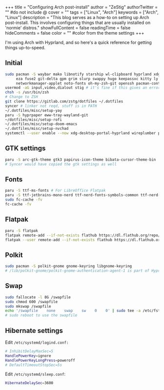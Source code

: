 +++
title = "Configuring Arch post-install"
author = "ZeStig"
authorTwitter = "" #do not include @
cover = ""
tags = ["Linux", "Arch"]
keywords = ["Arch", "Linux"]
description = "This blog serves as a how-to on setting up Arch post-install. This involves configuring things that are usually installed on 'normie' distros."
showFullContent = false
readingTime = false
hideComments = false
color = "" #color from the theme settings
+++

I'm using Arch with Hyprland, and so here's a quick reference for getting things up-to-speed.
## Initial
```bash
sudo pacman -S waybar mako libnotify starship wl-clipboard hyprland xdg-desktop-portal-hyprland git ripgrep fd bat blueman brave-bin librewolf-bin \
     eza fuse2 git-delta gpm grim slurp swappy hugo keepassxc kitty ly nano-syntax-highlighting zsh-syntax-highlighting neofetch  \
     networkmanager-applet noto-fonts oh-my-zsh-git openssh pacman-contrib pinentry pipewire-pulse playerctl qt5-wayland qt6-wayland tree wireplumber man-pages # provides man pages for some C functions/headers
usermod -aG input,video,dialout stig # it's fine if this gives an error, modify accordingly
chsh -s /usr/bin/zsh 
# Change to ZSH
git clone https://gitlab.com/zstg/dotfiles ~/.dotfiles
syncer # linker not reqd, stuff is in PATH
~/.dotfiles/misc/setup-yay
paru -S hyprpaper eww-tray-wayland-git
~/dotfiles/misc/setup-rofi
~/.dotfiles/misc/setup-doom-emacs
~/.dotfiles/misc/setup-nvchad
systemctl --user enable --now xdg-desktop-portal-hyprland wireplumber pipewire-pulse pipewire gnome-keyring-daemon emacs 
```
## GTK settings
```bash
paru -S arc-gtk-theme gtk3 papirus-icon-theme bibata-cursor-theme-bin 
# Syncer would have copied the gtk settings as well
```
## Fonts
```bash
paru -S ttf-ms-fonts # For LibreOffice Flatpak
paru -S ttf-jetbrains-mono-nerd ttf-nerd-fonts-symbols-common ttf-nerd-fonts-symbols-mono
sudo fc-cache -fv
fc-cache -fv
```
## Flatpak
```bash
paru -S flatpak
flatpak remote-add --if-not-exists flathub https://dl.flathub.org/repo/flathub.flatpakrepo
flatpak --user remote-add --if-not-exists flathub https://dl.flathub.org/repo/flathub.flatpakrepo
```
## Polkit
```bash
sudo pacman -S polkit-gnome gnome-keyring libgnome-keyring
# /lib/polkit-gnome/polkit-gnome-authentication-agent-1 is part of Hyprland config
```
## Swap 
```bash 
sudo fallocate -l 8G /swapfile
sudo chmod 600 /swapfile 
sudo mkswap /swapfile 
echo '/swapfile    none    swap    sw    0    0' | sudo tee -a /etc/fstab 
# sudo reboot to use the swapfile 
```
## Hibernate settings
Edit `/etc/systemd/logind.conf:`

```bash
# InhibitDelayMaxSec=5
HandlePowerKey=ignore
HandlePowerKeyLongPress=poweroff
# DefaultTimeoutStopSec=5s
```
Edit `/etc/systemd/sleep.conf`:

```bash
HibernateDelaySec=3600
```
